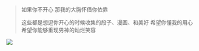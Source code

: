 > 如果你不开心  那我的大胸怀借你依靠
> 
> 这些都是想逗你开心的时候收集的段子、漫画、和美好
> 希望你懂我的用心 希望你能够重现男神的灿烂笑容

![](http://photo3.fanfou.com/v1/mss_3d027b52ec5a4d589e68050845611e68/ff/n0/0d/eg/6q_491617.jpg@596w_1l.jpg)


